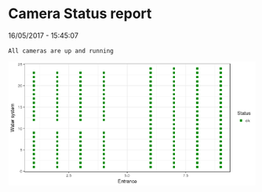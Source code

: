 Camera Status report
================
16/05/2017 - 15:45:07

    All cameras are up and running

![](camreport_files/figure-markdown_github/unnamed-chunk-2-1.png)

